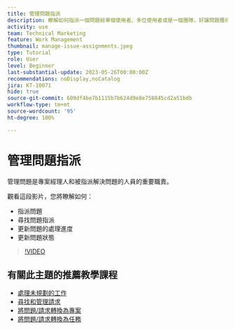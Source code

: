 ```yaml
---
title: 管理問題指派
description: 瞭解如何指派一個問題給單個使用者、多位使用者或是一個團隊，好讓問題獲得解決。
activity: use
team: Technical Marketing
feature: Work Management
thumbnail: manage-issue-assignments.jpeg
type: Tutorial
role: User
level: Beginner
last-substantial-update: 2023-05-26T00:00:00Z
recommendations: noDisplay,noCatalog
jira: KT-10071
hide: true
source-git-commit: 609df4be7b1115b7b624d9e8e758845cd2a51bdb
workflow-type: tm+mt
source-wordcount: '95'
ht-degree: 100%

---
```


# 管理問題指派

管理問題是專案經理人和被指派解決問題的人員的重要職責。

觀看這段影片，您將瞭解如何：

* 指派問題
* 尋找問題指派
* 更新問題的處理進度
* 更新問題狀態

>[!VIDEO](https://video.tv.adobe.com/v/3419931/?quality=12&learn=on)

## 有關此主題的推薦教學課程

* [處理未規劃的工作](/help/manage-work/issues-requests/handle-unplanned-work.md)
* [尋找和管理請求](/help/manage-work/issues-requests/find-requests.md)
* [將問題/請求轉換為專案](/help/manage-work/issues-requests/create-a-project-from-a-request.md)
* [將問題/請求轉換為任務](/help/manage-work/issues-requests/convert-issues-to-other-work-items.md)
